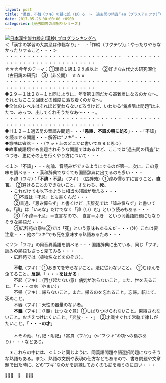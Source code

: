 ```yaml
---
layout: post
title: "愚臣、不諱（フキ）の朝に処（お）る　～　過去問の精査“＋α（プラスアルファ）”の学習の仕方　～"
date: 2017-05-26 00:00:00 +0900
categories: [過去問等の深掘りシリーズ]
---
```


[![](/syuusyuu9701/assets/images/愚臣、不諱（フキ）の朝に処（お）る-～-過去問の精査“＋α（プラスアルファ）”の学習の仕方-～-br_c_3028_1.gif)](http://blog.with2.net/link.php?1659096:3028 "日本漢字能力検定(漢検) ブログランキングへ")[日本漢字能力検定(漢検) ブログランキングへ](http://blog.with2.net/link.php?1659096:3028)  
＜「漢字の学習の大禁忌は作輟なり」・・・「作輟（サクテツ）」：やったりやらなかったりすること・・・＞  
・・・・・・・・・・・・・・・・・・・・・・・・・・・・・・・・・・・・・・・・・・・・・・・・・・・・・・・・・  
☆☆☆今年のテーマ：①漢検１級１９９点以上　②好きな古代史の研究深化（古田説の研究）　③（非公開）　☆☆☆　　  
・・・・・・・・・・・・・・・・・・・・・・・・・・・・・・・・・・・・・・・・・・・・・・・・・・・・・・・・・  
●２９－１は２８－１と同じように、年度第１回だから高難度になるのかな～。それともここ２回ほどの難度に落ち着くのかな～。  
●全体のレベルはそれほど変わらないだろうけど、いわゆる“満点阻止問題”はふたつ、みっつ、出してくれそうだなあ～・・・。  
・・・・・・・・・・・・・・・・・・・・・・・・・・・・・・・・・・・・・・・・・・・・・・・・・・・・・・・・・・・  
●Ｈ１２－１過去問の音読み問題・・・「**愚臣、不諱の朝に処る**」・・・「不諱」を読ませる問題・・・解答は“フキ”・・・  
●意味は省略・・・（ネット上のどこかに書いてあると思う）  
●故事成語類でも出題されそうな問題ではあるけど、ここでは“過去問の精査”につづき、更にその上を行くやり方について・・・  
  
＜１＞「不諱」・・・勿論、音読みができるようにするのが第一、次に、この意味を調べる・・・漢和辞典でなくても国語辞典に出てるのも多い・・・  
　不諱（フキ）：「**不諱・不忌**」（フキ）　（広辞苑）①諱み憚らずに言うこと。**直言**。　②避けることのできないこと、すなわち、**死**。  
　・これだけでも以下のように相当の知識が増える・・・  
　　①不諱は「不忌」とも書くんだ・・・　  
　　②普通、「忌み憚らず」と書くけど、広辞苑では「諱み憚らず」と書いてる。「諱」は「いみな」だけでなく「諱（い）む」という読みもある・・・  
　　③「不諱＝不忌」＝直言なので、　直言＝ふき　という同義語問題にもなりそうな熟語だ・・・  
　　④広辞苑の意味②では「死」という意味もあるんだ・・・（注）これは要注意・・・他の“フキ”でも死を意味する熟語あるため・・・  
  
＜２＞「フキ」の同音異義語を調べる・・・国語辞典に出ている、同じ「フキ」読みの熟語もざっと見てみる・・・  
　・広辞苑では（植物名などをのぞき）、  
  
　　**不軌**（フキ）：①おきてを守らないこと。法に従わないこと。　②むほんを企てること。**反逆**。「**・・・をはかる**」  
　　不起（フキ）：（再び起たない意）病気が治らないこと。また、世を去ること。「・・・の病（やまい）」  
　　不帰（フキ）：帰らないこと。また、帰るのを忘れること。忘帰。転じて、死ぬこと。  
　　不器（フキ）：天性の器量のない者。  
　　**不羈**（フキ）：（「羈」はつなぐ意）①しばりつけられないこと。束縛されないこと。おさえつけにくいこと。「奔放・・・」　②才識すぐれて常軌で律しがたいこと。「**・・・の才**」  
　　  
　　＊その他、「付記・附記」「富貴（フキ）」（➪“フウキ”の項への指示あり）・・・などあり。  
  
　＊これらの中には、＜１＞と同じように、同義語問題や語選択問題になりそうな熟語もある。また、熟語の文例や表現の仕方などもあるので、書き問題や文章題で出た時に、どの“フキ”なのかを訓練しておくのも勘を養うのに良い・・・  
  
👋👋👋　🐔　👋👋👋  